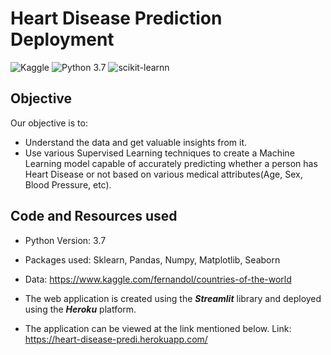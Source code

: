 # Heart Disease Prediction Deployment
![Kaggle](https://img.shields.io/badge/Dataset-Kaggle-blue.svg) ![Python 3.7](https://img.shields.io/badge/Python-3.7-brightgreen.svg) ![scikit-learnn](https://img.shields.io/badge/Library-Scikit_Learn-orange.svg)

## Objective
Our objective is to:
* Understand the data and get valuable insights from it.
* Use various Supervised Learning techniques to create a Machine Learning model capable of accurately predicting whether a person has Heart Disease or not based on various medical attributes(Age, Sex, Blood Pressure, etc).

## Code and Resources used
* Python Version: 3.7
* Packages used: Sklearn, Pandas, Numpy, Matplotlib, Seaborn
* Data: https://www.kaggle.com/fernandol/countries-of-the-world

* The web application is created using the ***Streamlit*** library and deployed using the ***Heroku*** platform.

* The application can be viewed at the link mentioned below.
Link: https://heart-disease-predi.herokuapp.com/

